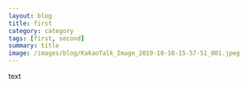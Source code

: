 ```yaml
---
layout: blog
title: first 
category: category
tags: [first, second]  
summary: title
image: /images/blog/KakaoTalk_Image_2019-10-10-15-57-51_001.jpeg
---
```


text